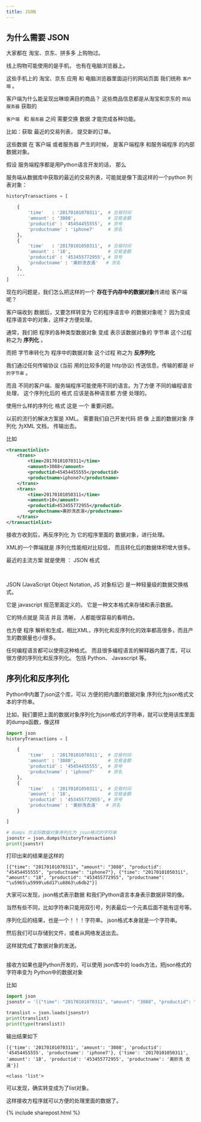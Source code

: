 ```yaml
---
title: JSON
---
```


## 为什么需要 JSON


大家都在 淘宝、京东、拼多多 上购物过。 

线上购物可能使用的是手机， 也有在电脑浏览器上。

这些手机上的 淘宝、京东 应用 和 电脑浏览器里面运行的网站页面  我们统称 ```客户端``` 。

客户端为什么能呈现出琳琅满目的商品？ 这些商品信息都是从淘宝和京东的 ```网站服务器``` 获取的

 ```客户端 ```  和  ```服务器```  之间 需要交换 数据 才能完成各种功能。

比如：获取 最近的交易列表， 提交新的订单。

这些数据 在 客户端 或者服务器 产生的时候， 是客户端程序 和服务端程序 的内部 数据对象。

假设 服务端程序都是用Python语言开发的话， 那么

服务端从数据库中获取的最近的交易列表，可能就是像下面这样的一个python 列表对象：

```py
historyTransactions = [

    {
        'time'   : '20170101070311',  # 交易时间
        'amount' : '3088',            # 交易金额
        'productid' : '45454455555',  # 货号
        'productname' : 'iphone7'     # 货名
    },
    {
        'time'   : '20170101050311',  # 交易时间
        'amount' : '18',              # 交易金额
        'productid' : '453455772955', # 货号
        'productname' : '奥妙洗衣液'   # 货名
    },
    ...
]
```

现在的问题是，我们怎么把这样的一个 **存在于内存中的数据对象**传递给 客户端呢？

客户端收到 数据后，又要怎样转变为 它的程序语言中 的数据对象呢？ 因为变成 程序语言中的对象，这样才方便处理。

通常，我们把 程序的各种类型数据对象 变成 表示该数据对象的 字节串 这个过程 称之为 **序列化** 。


而把  字节串转化为 程序中的数据对象 这个过程 称之为 **反序列化**  

我们通过任何传输协议 (当前 用的比较多的是 http协议) 传送信息，传输的都是 ```好的字节串``` 。



而且 不同的客户端、服务端程序可能使用不同的语言。为了方便 不同的编程语言 处理， 这个序列化后的 格式 应该是各种语言都 方便 处理的。

使用什么样的序列化 格式 这是 一个 重要问题。


以前的流行的解决方案是 XML。 
需要我们自己开发代码 把 像 上面的数据对象 序列化 为XML 文档， 传输出去。

比如
```xml
<transactinlist>
    <trans>
        <time>20170101070311</time>
        <amount>3088</amount>
        <productid>45454455555</productid>
        <productname>iphone7</productname>
    </trans>
    <trans>
        <time>20170101050311</time>
        <amount>18</amount>
        <productid>453455772955</productid>
        <productname>奥妙洗衣液</productname>
    </trans>
</transactinlist>
```

接收方收到后，再反序列化 为 它的程序里面的 数据对象，进行处理。

XML的一个弊端就是 序列化性能相对比较低， 而且转化后的数据体积增大很多。

最近的主流方案 就是使用 ： JSON 格式




<br>


JSON (JavaScript Object Notation, JS 对象标记)  是一种轻量级的数据交换格式。

它是 javascript 规范里面定义的。 它是一种文本格式来存储和表示数据。

它的特点就是 简洁 并且 清晰， 人都能很容易的看明白。

也方便 程序 解析和生成，相比XML，序列化和反序列化的效率都高很多，而且产生的数据量也小很多。

任何编程语言都可以使用这种格式。 而且很多编程语言的解释器内置了库，可以很方便的序列化和反序列化。  包括 Python、 Javascript 等。



## 序列化和反序列化

Python中内置了json这个库，可以 方便的把内置的数据对象 序列化为json格式文本的字符串。

比如，我们要把上面的数据对象序列化为json格式的字符串，就可以使用该库里面的dumps函数，像这样

```py
import json
historyTransactions = [

    {
        'time'   : '20170101070311',  # 交易时间
        'amount' : '3088',            # 交易金额
        'productid' : '45454455555',  # 货号
        'productname' : 'iphone7'     # 货名
    },
    {
        'time'   : '20170101050311',  # 交易时间
        'amount' : '18',              # 交易金额
        'productid' : '453455772955', # 货号
        'productname' : '奥妙洗衣液'   # 货名
    }

]

# dumps 方法将数据对象序列化为 json格式的字符串
jsonstr = json.dumps(historyTransactions)
print(jsonstr)

```

打印出来的结果是这样的

```
[{"time": "20170101070311", "amount": "3088", "productid": "45454455555", "productname": "iphone7"}, {"time": "20170101050311", "amount": "18", "productid": "453455772955", "productname": "\u5965\u5999\u6d17\u8863\u6db2"}]
```

大家可以发现，json格式表示数据 和我们Python语言本身表示数据非常的像。

当然有些不同，比如字符串只能用双引号，列表最后一个元素后面不能有逗号等。

序列化后的结果，也是一个！！！字符串。 json格式本身就是一个字符串。

然后我们可以存储到文件，或者从网络发送出去。 

这样就完成了数据对象的发送。


<br>
接收方如果也是Python开发的，可以使用 json库中的 loads方法，把json格式的字符串变为  Python中的数据对象

比如

```py
import json
jsonstr = '[{"time": "20170101070311", "amount": "3088", "productid": "45454455555", "productname": "iphone7"}, {"time": "20170101050311", "amount": "18", "productid": "453455772955", "productname": "\u5965\u5999\u6d17\u8863\u6db2"}]'

translist = json.loads(jsonstr)
print(translist)
print(type(translist))

```

输出结果如下

```
[{'time': '20170101070311', 'amount': '3088', 'productid': '45454455555', 'productname': 'iphone7'}, {'time': '20170101050311', 'amount': '18', 'productid': '453455772955', 'productname': '奥妙洗 衣液'}]

<class 'list'>
```

可以发现，确实转变成为了list对象。

这样接收方程序就可以方便的处理里面的数据了。



{% include sharepost.html %}